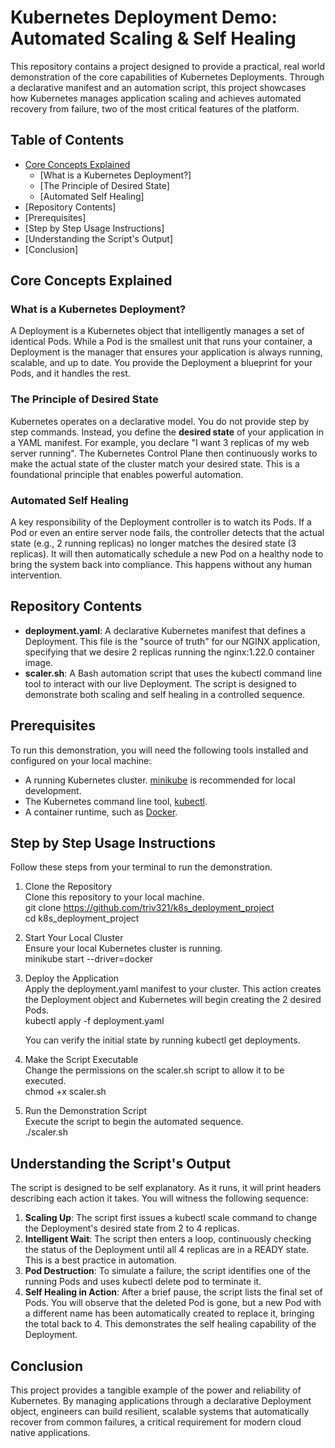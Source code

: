 # **Kubernetes Deployment Demo: Automated Scaling & Self Healing**

This repository contains a project designed to provide a practical, real world demonstration of the core capabilities of Kubernetes Deployments. Through a declarative manifest and an automation script, this project showcases how Kubernetes manages application scaling and achieves automated recovery from failure, two of the most critical features of the platform.

## **Table of Contents**

* [Core Concepts Explained]()
  * [What is a Kubernetes Deployment?]  
  * [The Principle of Desired State] 
  * [Automated Self Healing]  
* [Repository Contents]  
* [Prerequisites]  
* [Step by Step Usage Instructions]  
* [Understanding the Script's Output]  
* [Conclusion]

## **Core Concepts Explained**

### **What is a Kubernetes Deployment?**

A Deployment is a Kubernetes object that intelligently manages a set of identical Pods. While a Pod is the smallest unit that runs your container, a Deployment is the manager that ensures your application is always running, scalable, and up to date. You provide the Deployment a blueprint for your Pods, and it handles the rest.

### **The Principle of Desired State**

Kubernetes operates on a declarative model. You do not provide step by step commands. Instead, you define the **desired state** of your application in a YAML manifest. For example, you declare "I want 3 replicas of my web server running". The Kubernetes Control Plane then continuously works to make the actual state of the cluster match your desired state. This is a foundational principle that enables powerful automation.

### **Automated Self Healing**

A key responsibility of the Deployment controller is to watch its Pods. If a Pod or even an entire server node fails, the controller detects that the actual state (e.g., 2 running replicas) no longer matches the desired state (3 replicas). It will then automatically schedule a new Pod on a healthy node to bring the system back into compliance. This happens without any human intervention.

## **Repository Contents**

* **deployment.yaml**: A declarative Kubernetes manifest that defines a Deployment. This file is the "source of truth" for our NGINX application, specifying that we desire 2 replicas running the nginx:1.22.0 container image.  
* **scaler.sh**: A Bash automation script that uses the kubectl command line tool to interact with our live Deployment. The script is designed to demonstrate both scaling and self healing in a controlled sequence.

## **Prerequisites**

To run this demonstration, you will need the following tools installed and configured on your local machine:

* A running Kubernetes cluster. [minikube](https://minikube.sigs.k8s.io/docs/start/) is recommended for local development.  
* The Kubernetes command line tool, [kubectl](https://kubernetes.io/docs/tasks/tools/install-kubectl-linux/).  
* A container runtime, such as [Docker](https://www.docker.com/).

## **Step by Step Usage Instructions**

Follow these steps from your terminal to run the demonstration.

1. Clone the Repository  
   Clone this repository to your local machine.  
   git clone https://github.com/triv321/k8s_deployment_project  
   cd k8s_deployment_project

2. Start Your Local Cluster  
   Ensure your local Kubernetes cluster is running.  
   minikube start \--driver=docker

3. Deploy the Application  
   Apply the deployment.yaml manifest to your cluster. This action creates the Deployment object and Kubernetes will begin creating the 2 desired Pods.  
   kubectl apply \-f deployment.yaml

   You can verify the initial state by running kubectl get deployments.  
4. Make the Script Executable  
   Change the permissions on the scaler.sh script to allow it to be executed.  
   chmod \+x scaler.sh

5. Run the Demonstration Script  
   Execute the script to begin the automated sequence.  
   ./scaler.sh

## **Understanding the Script's Output**

The script is designed to be self explanatory. As it runs, it will print headers describing each action it takes. You will witness the following sequence:

1. **Scaling Up**: The script first issues a kubectl scale command to change the Deployment's desired state from 2 to 4 replicas.  
2. **Intelligent Wait**: The script then enters a loop, continuously checking the status of the Deployment until all 4 replicas are in a READY state. This is a best practice in automation.  
3. **Pod Destruction**: To simulate a failure, the script identifies one of the running Pods and uses kubectl delete pod to terminate it.  
4. **Self Healing in Action**: After a brief pause, the script lists the final set of Pods. You will observe that the deleted Pod is gone, but a new Pod with a different name has been automatically created to replace it, bringing the total back to 4\. This demonstrates the self healing capability of the Deployment.

## **Conclusion**

This project provides a tangible example of the power and reliability of Kubernetes. By managing applications through a declarative Deployment object, engineers can build resilient, scalable systems that automatically recover from common failures, a critical requirement for modern cloud native applications.
